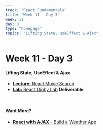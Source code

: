 ```yaml
---
track: "React Fundamentals"
title: "Week 11 - Day 3"
week: 11
day: 3
type: "homepage"
topics: "Lifting State, useEffect & Ajax"
---
```


# Week 11 - Day 3
#### Lifting State, UseEffect & Ajax

- [**Lecture:** React Movie Search](/react-fundamentals/week-11/day-3/lecture-materials/react-movie-search)
- [**Lab:** React Giphy Lab](/react-fundamentals/week-11/day-3/labs/react-giphy-lab/) **Deliverable**

<br >

#### Want More?

- [**React with AJAX** - Build a Weather App](/react-fundamentals/week-11/day-3/lecture-materials/self-paced-react-weather-tutorial/)